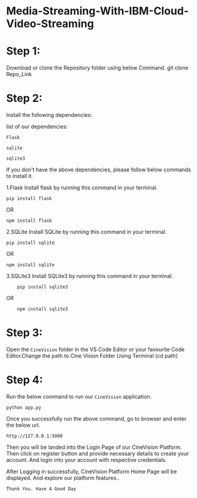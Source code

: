 # Media-Streaming-With-IBM-Cloud-Video-Streaming

# Step 1:
Download or clone the Repository folder using below Command.
    git clone Repo_Link

# Step 2:
Install the following dependencies:

list of our dependencies:

``Flask``
    
``sqlite``
    
``sqlite3``

If you don't have the above dependencies, please follow below commands to install it.

1.Flask
Install flask by running this command in your terminal.

    pip install flask
    
OR

    npm install flask

2.SQLite
Install SQLite by running this command in your terminal.

    pip install sqlite
    
OR

    npm install sqlite

3.SQLite3
Install SQLite3 by running this command in your terminal.

        pip install sqlite3
        
OR

        npm install sqlite3

# Step 3:
Open the ``CineVision`` folder in the VS Code Editor or your favourite Code Editor.Change the path to Cine Vision Folder Using Terminal (cd path)

# Step 4:
Run the below command to run our ``CineVision`` application.
    
    python app.py

Once you successfully run the above command, go to browser and enter the below url.
        
    http://127.0.0.1:5000

Then you will be landed into the Login Page of our CineVision Platform. Then click on register button and provide necessary details to create your account. And login into your account with respective credentials.

After Logging in successfully, CineVision Platform Home Page will be displayed. And explore our platform features..

``Thank You. Have A Good Day``
